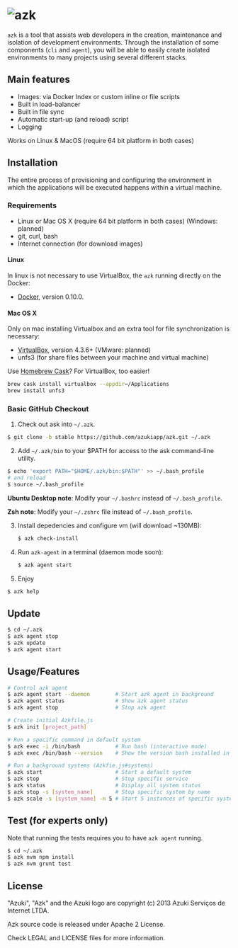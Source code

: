 # ![azk](https://github.com/azukiapp/azk/raw/master/src/share/pres/top-logo-wo.png)

`azk` is a tool that assists web developers in the creation, maintenance and isolation of development environments. Through the installation of some components (`cli` and `agent`), you will be able to easily create isolated environments to many projects using several different stacks.

## Main features

* Images: via Docker Index or custom inline or file scripts
* Built in load-balancer
* Built in file sync
* Automatic start-up (and reload) script
* Logging

Works on Linux & MacOS (require 64 bit platform in both cases)

## Installation

The entire process of provisioning and configuring the environment in which the applications will be executed happens within a virtual machine.

### Requirements

* Linux or Mac OS X (require 64 bit platform in both cases) (Windows: planned)
* git, curl, bash
* Internet connection (for download images)

#### Linux

In linux is not necessary to use VirtualBox, the `azk` running directly on the Docker:

* [Docker][docker], version 0.10.0.

#### Mac OS X

Only on mac installing Virtualbox and an extra tool for file synchronization is necessary:

* [VirtualBox][virtualbox_dl], version 4.3.6+ (VMware: planned)
* unfs3 (for share files between your machine and virtual machine)

Use [Homebrew Cask][homebrew_cask]? For VirtualBox, too easier!

```sh
brew cask install virtualbox --appdir=/Applications
brew install unfs3
```

### Basic GitHub Checkout

1. Check out ask into `~/.azk`.

  ```bash
  $ git clone -b stable https://github.com/azukiapp/azk.git ~/.azk
  ```
  
2. Add `~/.azk/bin` to your $PATH for access to the ask command-line utility.

  ```bash
  $ echo 'export PATH="$HOME/.azk/bin:$PATH"' >> ~/.bash_profile
  # and reload
  $ source ~/.bash_profile
  ```

  **Ubuntu Desktop note**: Modify your `~/.bashrc` instead of `~/.bash_profile`.

  **Zsh note**: Modify your `~/.zshrc` file instead of `~/.bash_profile`.

3. Install depedencies and configure vm (will download ~130MB):

	```bash
	$ azk check-install
	```

4. Run `azk-agent` in a terminal (daemon mode soon):

	```bash
	$ azk agent start
	```

5. Enjoy

  ```bash
  $ azk help
  ```

## Update

```bash
$ cd ~/.azk
$ azk agent stop
$ azk update
$ azk agent start
```

## Usage/Features

```bash
# Control azk agent
$ azk agent start --daemon        # Start azk agent in background
$ azk agent status                # Show azk agent status
$ azk agent stop                  # Stop azk agent

# Create initial Azkfile.js
$ azk init [project_path] 

# Run a specific command in default system
$ azk exec -i /bin/bash           # Run bash (interactive mode)
$ azk exec /bin/bash --version    # Show the version bash installed in image-app

# Run a background systems (Azkfie.js#systems)
$ azk start                       # Start a default system
$ azk stop                        # Stop specific service
$ azk status                      # Display all system status
$ azk stop -s [system_name]       # Stop specific system by name
$ azk scale -s [system_name] -n 5 # Start 5 instances of specific system
```

## Test (for experts only)

Note that running the tests requires you to have `azk agent` running.

```bash
$ cd ~/.azk
$ azk nvm npm install
$ azk nvm grunt test
```

## License

"Azuki", "Azk" and the Azuki logo are copyright (c) 2013 Azuki Serviços de Internet LTDA.

Azk source code is released under Apache 2 License.

Check LEGAL and LICENSE files for more information.

[docker]: http://docker.io
[virtualbox_dl]: http://www.vagrantup.com/downloads.html
[homebrew_cask]: https://github.com/phinze/homebrew-cask
